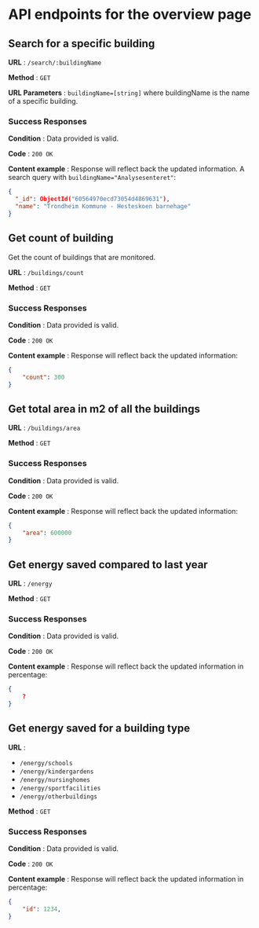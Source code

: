 # API endpoints for the overview page

## Search for a specific building

**URL** : `/search/:buildingName`

**Method** : `GET`

**URL Parameters** : `buildingName=[string]` where buildingName is the name of a specific building.

### Success Responses

**Condition** : Data provided is valid.

**Code** : `200 OK`

**Content example** : Response will reflect back the updated information. A
search query with `buildingName="Analysesenteret"`:

```json
{
  "_id": ObjectId("60564970ecd73054d4869631"),
  "name": "Trondheim Kommune - Hesteskoen barnehage"
}
```

## Get count of building

Get the count of buildings that are monitored.

**URL** : `/buildings/count`

**Method** : `GET`

### Success Responses

**Condition** : Data provided is valid.

**Code** : `200 OK`

**Content example** : Response will reflect back the updated information:

```json
{
    "count": 300
}
```

## Get total area in m2 of all the buildings

**URL** : `/buildings/area`

**Method** : `GET`

### Success Responses

**Condition** : Data provided is valid.

**Code** : `200 OK`

**Content example** : Response will reflect back the updated information:

```json
{
    "area": 600000
}
```

## Get energy saved compared to last year

**URL** : `/energy`

**Method** : `GET`

### Success Responses

**Condition** : Data provided is valid.

**Code** : `200 OK`

**Content example** : Response will reflect back the updated information in percentage:

```json
{
    ?
}
```
## Get energy saved for a building type

**URL** : 
- `/energy/schools`
- `/energy/kindergardens`
- `/energy/nursinghomes`
- `/energy/sportfacilities`
- `/energy/otherbuildings`

**Method** : `GET`

### Success Responses

**Condition** : Data provided is valid.

**Code** : `200 OK`

**Content example** : Response will reflect back the updated information in percentage:

```json
{
    "id": 1234,
}
```